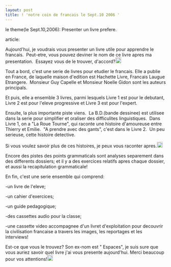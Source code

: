 ```yaml
---
layout: post
title: ! 'notre coin de francais le Sept.10 2006 '
---
```


<p>le theme(le Sept.10,2006): Presenter un livre prefere.</p>
<p>article:</p>
<p>Aujourd&#39;hui, je voudrais vous presenter un livre utile pour apprendre le francais.  Peut-etre, vous pouvez deviner le nom de ce livre apres ma presentation.  Essayez vous de le trouver, d&#39;accord?<img src="/fayu/modules/tinymce/tinymce/jscripts/tiny_mce/plugins/emotions/images/smiley-laughing.gif" width="18" height="18" /></p>
<p>Tout a bord, c&#39;est une serie de livres pour etudier le francais. Elle a publie en France, de laquelle maison d&#39;edition est Hachette Livre, Francais Laugue Etrangere.  Monsieur Guy Capelle et Monsieur Noelle Gidon sont les auteurs principals.</p>
<p>Et puis, elle a ensemble 3 livres, parmi lesquels Livre 1 est pour le debutant, Livre 2 est pour l&#39;eleve progressive et Livre 3 est pour l&#39;expert.</p>
<p>Ensuite, la plus importante piste viens.  La B.D.(bande dessinee) est utilisee dans la serie pour simplifier et oraliser des difficulites linguistiques.  Dans Livre 1, on a &quot;La Roue Tourne&quot;, qui raconte une histoire d&#39;amoureuse entre Thierry et Emilie.  &quot;A prendre avec des gants&quot;, c&#39;est dans le Livre 2.  Un peu serieuse, cette histoire detective.</p>
<p>Si vous voulez savoir plus de ces histoires, je peux vous raconter apres.<img src="/fayu/modules/tinymce/tinymce/jscripts/tiny_mce/plugins/emotions/images/smiley-laughing.gif" width="18" height="18" /></p>
<p>Encore des pistes des points grammaticals sont analyses separement dans des differents dossiers; et il y a des exercices relatifs apres chaque dossier, et aussi la recapitulation grammaticale!</p>
<p>En fin, c&#39;est une serie ensemble qui comprend:</p>
<p>-un livre de l&#39;eleve;</p>
<p>-un cahier d&#39;exercices;</p>
<p>-un guide pedagogique;</p>
<p>-des cassettes audio pour la classe;</p>
<p>-une cassette video accompagnee d&#39;un livret d&#39;exploitation pour decouvrir la civilisation francaise a travers les images, les reportages et les interviews!</p>
<p>Est-ce que vous le trouvez? Son ex-nom est &quot; Espaces&quot;, je suis sure que vous auriez savoir quel livre j&#39;ai vous presente aujourd&#39;hui. Merci beaucoup pour vos attentions!<img src="/fayu/modules/tinymce/tinymce/jscripts/tiny_mce/plugins/emotions/images/smiley-laughing.gif" width="18" height="18" /></p>
<p>&#160;</p>
<p></p>
